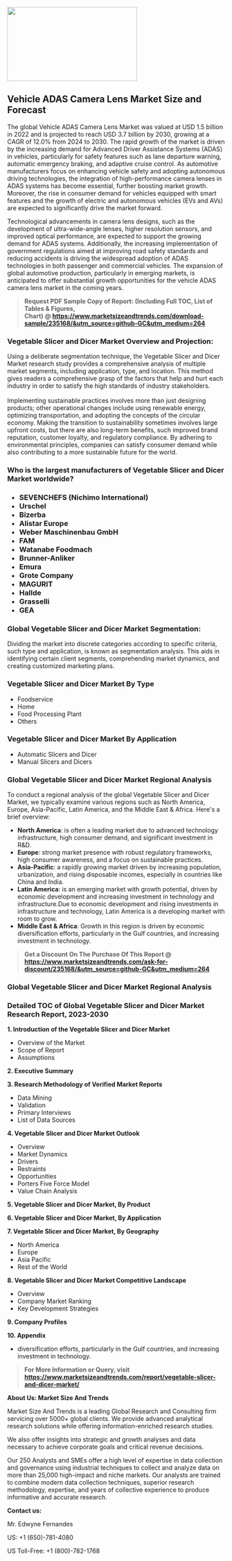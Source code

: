 <p><img class="alignnone size-medium wp-image-20088" src="https://ffe5etoiles.com/wp-content/uploads/2024/12/MST1-300x171.png" alt="" width="300" height="171" /></p><h2>Vehicle ADAS Camera Lens Market Size and Forecast</h2><p>The global Vehicle ADAS Camera Lens Market was valued at USD 1.5 billion in 2022 and is projected to reach USD 3.7 billion by 2030, growing at a CAGR of 12.0% from 2024 to 2030. The rapid growth of the market is driven by the increasing demand for Advanced Driver Assistance Systems (ADAS) in vehicles, particularly for safety features such as lane departure warning, automatic emergency braking, and adaptive cruise control. As automotive manufacturers focus on enhancing vehicle safety and adopting autonomous driving technologies, the integration of high-performance camera lenses in ADAS systems has become essential, further boosting market growth. Moreover, the rise in consumer demand for vehicles equipped with smart features and the growth of electric and autonomous vehicles (EVs and AVs) are expected to significantly drive the market forward.</p><p>Technological advancements in camera lens designs, such as the development of ultra-wide-angle lenses, higher resolution sensors, and improved optical performance, are expected to support the growing demand for ADAS systems. Additionally, the increasing implementation of government regulations aimed at improving road safety standards and reducing accidents is driving the widespread adoption of ADAS technologies in both passenger and commercial vehicles. The expansion of global automotive production, particularly in emerging markets, is anticipated to offer substantial growth opportunities for the vehicle ADAS camera lens market in the coming years.</p></p><blockquote id="" class=""><strong>Request PDF Sample Copy of Report: (Including Full TOC, List of Tables &amp; Figures, Chart)&nbsp;@&nbsp;<strong><a href="https://www.marketsizeandtrends.com/download-sample/235168/&utm_source=github-GC&utm_medium=264" target="_blank">https://www.marketsizeandtrends.com/download-sample/235168/&utm_source=github-GC&utm_medium=264</a></strong></strong></blockquote><h3 id="" class="">Vegetable Slicer and Dicer Market&nbsp;Overview and Projection:</h3><p id="" class="">Using a deliberate segmentation technique, the Vegetable Slicer and Dicer Market research study provides a comprehensive analysis of multiple market segments, including application, type, and location. This method gives readers a comprehensive grasp of the factors that help and hurt each industry in order to satisfy the high standards of industry stakeholders. <br /> <br />Implementing sustainable practices involves more than just designing products; other operational changes include using renewable energy, optimizing transportation, and adopting the concepts of the circular economy. Making the transition to sustainability sometimes involves large upfront costs, but there are also long-term benefits, such improved brand reputation, customer loyalty, and regulatory compliance. By adhering to environmental principles, companies can satisfy consumer demand while also contributing to a more sustainable future for the world.</p><h3 id="" class="">Who is the largest manufacturers of&nbsp;Vegetable Slicer and Dicer Market worldwide?</h3><h3 class=""><p><ul><li>SEVENCHEFS (Nichimo International) </li><li> Urschel </li><li> Bizerba </li><li> Alistar Europe </li><li> Weber Maschinenbau GmbH </li><li> FAM </li><li> Watanabe Foodmach </li><li> Brunner-Anliker </li><li> Emura </li><li> Grote Company </li><li> MAGURIT </li><li> Hallde </li><li> Grasselli </li><li> GEA</li></ul></p></h3><h3 id="" class="">Global&nbsp;Vegetable Slicer and Dicer Market Segmentation:</h3><p id="" class="">Dividing the market into discrete categories according to specific criteria, such type and application, is known as segmentation analysis. This aids in identifying certain client segments, comprehending market dynamics, and creating customized marketing plans.</p><h3 id="" class="">Vegetable Slicer and Dicer Market&nbsp;By Type</h3><p><p><ul><li>Foodservice</li><li> Home</li><li> Food Processing Plant</li><li> Others</p></li></ul></p></p><h3 id="" class="">Vegetable Slicer and Dicer Market&nbsp;By Application</h3><p class=""><p><ul><li>Automatic Slicers and Dicer</li><li> Manual Slicers and Dicers</li></ul></p></p><h3 id="" class="">Global Vegetable Slicer and Dicer Market Regional Analysis</h3><p id="" class="">To conduct a regional analysis of the global Vegetable Slicer and Dicer Market, we typically examine various regions such as North America, Europe, Asia-Pacific, Latin America, and the Middle East &amp; Africa. Here's a brief overview:</p><ul><li><strong>North America</strong>: is often a leading market due to advanced technology infrastructure, high consumer demand, and significant investment in R&amp;D.</li><li><strong>Europe</strong>: strong market presence with robust regulatory frameworks, high consumer awareness, and a focus on sustainable practices.</li><li><strong>Asia-Pacific</strong>: a rapidly growing market driven by increasing population, urbanization, and rising disposable incomes, especially in countries like China and India.</li><li><strong>Latin America</strong>: is an emerging market with growth potential, driven by economic development and increasing investment in technology and infrastructure.Due to economic development and rising investments in infrastructure and technology, Latin America is a developing market with room to grow.</li><li><strong>Middle East &amp; Africa</strong>: Growth in this region is driven by economic diversification efforts, particularly in the Gulf countries, and increasing investment in technology.</li></ul><blockquote id="" class=""><strong>Get a Discount On The Purchase Of This Report @ <strong><a href="https://www.marketsizeandtrends.com/ask-for-discount/235168/&utm_source=github-GC&utm_medium=264" target="_blank">https://www.marketsizeandtrends.com/ask-for-discount/235168/&utm_source=github-GC&utm_medium=264</a></strong></strong></blockquote><h3 id="" class="">Global Vegetable Slicer and Dicer Market Regional Analysis</h3><h3 id="" class="">Detailed TOC of Global Vegetable Slicer and Dicer Market Research Report, 2023-2030</h3><p id="" class=""><strong>1. Introduction of the Vegetable Slicer and Dicer Market</strong></p><ul><li>Overview of the Market</li><li>Scope of Report</li><li>Assumptions</li></ul><p id="" class=""><strong>2. Executive Summary</strong></p><p id="" class=""><strong>3. Research Methodology of Verified Market Reports</strong></p><ul><li>Data Mining</li><li>Validation</li><li>Primary Interviews</li><li>List of Data Sources</li></ul><p id="" class=""><strong>4. Vegetable Slicer and Dicer Market Outlook</strong></p><ul><li>Overview</li><li>Market Dynamics</li><li>Drivers</li><li>Restraints</li><li>Opportunities</li><li>Porters Five Force Model</li><li>Value Chain Analysis</li></ul><p id="" class=""><strong>5. Vegetable Slicer and Dicer Market, By Product</strong></p><p id="" class=""><strong>6. Vegetable Slicer and Dicer Market, By Application</strong></p><p id="" class=""><strong>7. Vegetable Slicer and Dicer Market, By Geography</strong></p><ul><li>North America</li><li>Europe</li><li>Asia Pacific</li><li>Rest of the World</li></ul><p id="" class=""><strong>8. Vegetable Slicer and Dicer Market Competitive Landscape</strong></p><ul><li>Overview</li><li>Company Market Ranking</li><li>Key Development Strategies</li></ul><p id="" class=""><strong>9. Company Profiles</strong></p><p id="" class=""><strong>10. Appendix</strong></p><ul><li>diversification efforts, particularly in the Gulf countries, and increasing investment in technology.</li></ul><blockquote id="" class=""><strong>For More Information or Query, visit <strong><strong><a href="https://www.marketsizeandtrends.com/report/vegetable-slicer-and-dicer-market/" target="_blank">https://www.marketsizeandtrends.com/report/vegetable-slicer-and-dicer-market/</a></strong></strong></strong></blockquote><p id="" class=""><strong>About Us: Market Size And Trends</strong></p><p id="" class="">Market Size And Trends is a leading Global Research and Consulting firm servicing over 5000+ global clients. We provide advanced analytical research solutions while offering information-enriched research studies.</p><p id="" class="">We also offer insights into strategic and growth analyses and data necessary to achieve corporate goals and critical revenue decisions.</p><p id="" class="">Our 250 Analysts and SMEs offer a high level of expertise in data collection and governance using industrial techniques to collect and analyze data on more than 25,000 high-impact and niche markets. Our analysts are trained to combine modern data collection techniques, superior research methodology, expertise, and years of collective experience to produce informative and accurate research.</p><p id="" class=""><strong>Contact us:</strong></p><p id="" class="">Mr. Edwyne Fernandes</p><p id="" class="">US: +1 (650)-781-4080</p><p id="" class="">US Toll-Free: +1 (800)-782-1768</p>
